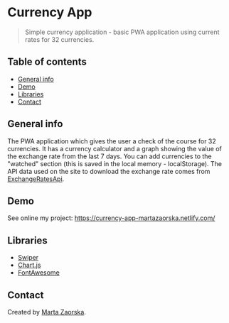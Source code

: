 # Currency App

> Simple currency application - basic PWA application using current rates for 32 currencies.

## Table of contents

- [General info](#general-info)
- [Demo](#demo)
- [Libraries](#libraries)
- [Contact](#contact)

## General info

The PWA application which gives the user a check of the course for 32 currencies. It has a currency calculator and a graph showing the value of the exchange rate from the last 7 days. You can add currencies to the "watched" section (this is saved in the local memory - localStorage).
The API data used on the site to download the exchange rate comes from [ExchangeRatesApi](https://exchangeratesapi.io/).

## Demo

See online my project: https://currency-app-martazaorska.netlify.com/

## Libraries

- [Swiper](https://idangero.us/swiper/)
- [Chart.js](https://www.chartjs.org/)
- [FontAwesome](https://fontawesome.com/)

## Contact

Created by [Marta Zaorska](https://martazaorska.github.io/portfolio/).
